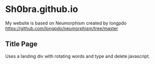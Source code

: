 # Sh0bra.github.io
My website is based on Neumorphism created by longpdo
https://github.com/longpdo/neumorphism/tree/master

## Title Page
Uses a landing div with rotating words and type and delete javascript.



